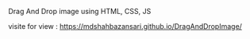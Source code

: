 Drag And Drop image using HTML, CSS, JS

visite for view :  https://mdshahbazansari.github.io/DragAndDropImage/
